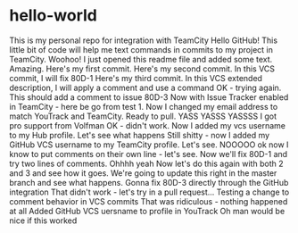 # hello-world
This is my personal repo for integration with TeamCity
Hello GitHub!
This little bit of code will help me text commands in commits to my project in TeamCity. Woohoo!
I just opened this readme file and added some text. Amazing.
Here's my first commit.
Here's my second commit. In this VCS commit, I will fix 80D-1
Here's my third commit. In this VCS extended description, I will apply a comment and use a command
OK - trying again. This should add a comment to issue 80D-3
Now with Issue Tracker enabled in TeamCity - here be go from test 1.
Now I changed my email address to match YouTrack and TeamCity. Ready to pull.
YASS YASSS YASSSS I got pro support from Volfman
OK - didn't work. Now I added my vcs username to my Hub profile. Let's see what happens
Still shitty - now I added my GitHub VCS username to my TeamCity profile. Let's see.
NOOOOO ok now I know to put comments on their own line - let's see.
Now we'll fix 80D-1 and try two lines of comments. Ohhhh yeah
Now let's do this again with both 2 and 3 and see how it goes.
We're going to update this right in the master branch and see what happens.
Gonna fix 80D-3 directly through the GitHub integration
That didn't work - let's try in a pull request...
Testing a change to comment behavior in VCS commits
That was ridiculous - nothing happened at all
Added GitHub VCS uersname to profile in YouTrack
Oh man would be nice if this worked
